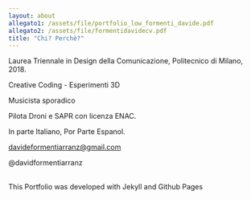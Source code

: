 ```yaml
---
layout: about
allegato1: /assets/file/portfolio_low_formenti_davide.pdf
allegato2: /assets/file/formentidavidecv.pdf
title: "Chi? Perchè?"
---
```


Laurea Triennale in Design della Comunicazione, Politecnico di Milano, 2018.<br>

Creative Coding - Esperimenti 3D <br>

Musicista sporadico <br>

Pilota Droni e SAPR con licenza ENAC.<br>

In parte Italiano, Por Parte Espanol. <br>



davideformentiarranz@gmail.com<br>

@davidformentiarranz<br><br>


This Portfolio was developed with Jekyll and Github Pages

